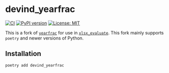 # devind_yearfrac

[![CI](https://github.com/devind-team/devind_yearfrac/workflows/Release/badge.svg)](https://github.com/devind-team/devind_yearfrac/actions)
[![PyPI version](https://badge.fury.io/py/devind_yearfrac.svg)](https://badge.fury.io/py/devind_yearfrac)
[![License: MIT](https://img.shields.io/badge/License-MIT-success.svg)](https://opensource.org/licenses/MIT)

This is a fork of [`yearfrac`](https://github.com/kmedian/yearfrac) for use in
[`xlsx_evaluate`](https://github.com/devind-team/xlsx_evaluate).
This fork mainly supports `poetry` and newer versions of Python.

## Installation
```
poetry add devind_yearfrac
```
